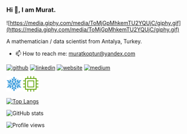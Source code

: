 ### Hi 🤘, I am Murat.

![https://media.giphy.com/media/ToMjGpMhkemTU2YQUjC/giphy.gif](https://media.giphy.com/media/ToMjGpMhkemTU2YQUjC/giphy.gif)

A mathematician / data scientist from Antalya, Turkey.

- 📫 How to reach me: muratkoptur@yandex.com 


[<img src='https://cdn.jsdelivr.net/npm/simple-icons@3.0.1/icons/github.svg' alt='github' height='40'>](https://github.com/mrtkp9993)  [<img src='https://cdn.jsdelivr.net/npm/simple-icons@3.0.1/icons/linkedin.svg' alt='linkedin' height='40'>](https://www.linkedin.com/in/muratkoptur/)  [<img src='https://cdn.jsdelivr.net/npm/simple-icons@3.0.1/icons/icloud.svg' alt='website' height='40'>](https://muratkoptur.com)  [<img src='https://cdn.jsdelivr.net/npm/simple-icons@3.0.1/icons/medium.svg' alt='medium' height='40'>](https://medium.com/healthelligence)  

<a href='https://archiveprogram.github.com/'><img src='https://raw.githubusercontent.com/acervenky/animated-github-badges/master/assets/acbadge.gif' width='40' height='40'></a> <a href='https://docs.github.com/en/developers'><img src='https://raw.githubusercontent.com/acervenky/animated-github-badges/master/assets/devbadge.gif' width='40' height='40'></a> 

[![Top Langs](https://github-readme-stats.vercel.app/api/top-langs/?username=mrtkp9993&hide=html,css,jupyter%20notebook,ruby&layout=compact&langs_count=10)](https://github.com/anuraghazra/github-readme-stats)

![GitHub stats](https://github-readme-stats.vercel.app/api?username=mrtkp9993&show_icons=true&count_private=true)  

![Profile views](https://gpvc.arturio.dev/mrtkp9993)  
